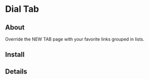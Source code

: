 # Dial Tab

## About

Override the NEW TAB page with your favorite links grouped in lists.

## Install

## Details

